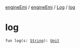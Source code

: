 [engineEmi](../../index.md) / [engineEmi](../index.md) / [Log](index.md) / [log](./log.md)

# log

`fun log(s: `[`String`](https://kotlinlang.org/api/latest/jvm/stdlib/kotlin/-string/index.html)`): `[`Unit`](https://kotlinlang.org/api/latest/jvm/stdlib/kotlin/-unit/index.html)